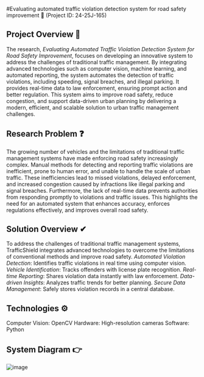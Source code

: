 #Evaluating automated traffic violation detection system for road safety improvement 🚦
(Project ID: 24-25J-165)

## Project Overview 🚦

The research, *Evaluating Automated Traffic Violation Detection System for Road Safety Improvement*, focuses on developing an innovative system to address the challenges of traditional traffic management. By integrating advanced technologies such as computer vision, machine learning, and automated reporting, the system automates the detection of traffic violations, including speeding, signal breaches, and illegal parking. It provides real-time data to law enforcement, ensuring prompt action and better regulation. This system aims to improve road safety, reduce congestion, and support data-driven urban planning by delivering a modern, efficient, and scalable solution to urban traffic management challenges.

## Research Problem ❓

The growing number of vehicles and the limitations of traditional traffic management systems have made enforcing road safety increasingly complex. Manual methods for detecting and reporting traffic violations are inefficient, prone to human error, and unable to handle the scale of urban traffic. These inefficiencies lead to missed violations, delayed enforcement, and increased congestion caused by infractions like illegal parking and signal breaches. Furthermore, the lack of real-time data prevents authorities from responding promptly to violations and traffic issues. This highlights the need for an automated system that enhances accuracy, enforces regulations effectively, and improves overall road safety.

## Solution Overview ✔

To address the challenges of traditional traffic management systems, TrafficShield integrates advanced technologies to overcome the limitations of conventional methods and improve road safety.
*Automated Violation Detection*: Identifies traffic violations in real time using computer vision.
*Vehicle Identification*: Tracks offenders with license plate recognition.
*Real-time Reporting*: Shares violation data instantly with law enforcement.
*Data-driven Insights*: Analyzes traffic trends for better planning.
*Secure Data Management*: Safely stores violation records in a central database.

## Technologies ⚙

Computer Vision: OpenCV
Hardware: High-resolution cameras
Software: Python


## System Diagram 👉

![image](https://github.com/user-attachments/assets/450581ad-e1b9-42a4-abae-837ab01e7575)


